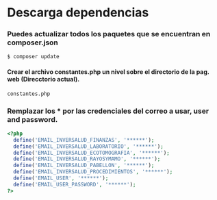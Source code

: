 # Descarga dependencias
### Puedes actualizar todos los paquetes que se encuentran en composer.json

```
$ composer update
```

#### Crear el archivo constantes.php un nivel sobre el directorio de la pag. web (Direcctorio actual).
```
constantes.php
```

### Remplazar los * por las credenciales del correo a usar, user and password.

```php
<?php
  define('EMAIL_INVERSALUD_FINANZAS', '******');
  define('EMAIL_INVERSALUD_LABORATORIO', '******');
  define('EMAIL_INVERSALUD_ECOTOMOGRAFIA', '******');
  define('EMAIL_INVERSALUD_RAYOSYMAMO', '******');
  define('EMAIL_INVERSALUD_PABELLON', '******');
  define('EMAIL_INVERSALUD_PROCEDIMIENTOS', '******');
  define('EMAIL_USER', '******');
  define('EMAIL_USER_PASSWORD', '******');
?>
```